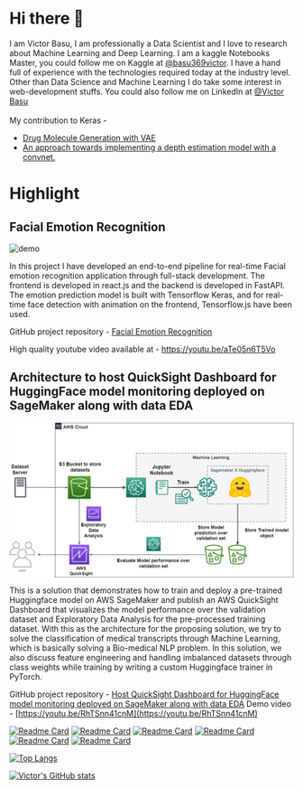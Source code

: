 # Hi there 👋

I am Victor Basu, I am professionally a Data Scientist and I love to research about Machine Learning and Deep Learning. I am a kaggle Notebooks Master, you could follow me on Kaggle at [@basu369victor](https://www.kaggle.com/basu369victor). I have a hand full of experience with the technologies required today at the industry level. Other than Data Science and Machine Learning I do take some interest in web-development stuffs.
You could also follow me on LinkedIn at [@Victor Basu](https://www.linkedin.com/in/victor-basu-520958147)<br><br>
My contribution to Keras - 
* [Drug Molecule Generation with VAE](https://keras.io/examples/generative/molecule_generation/)
* [An approach towards implementing a depth estimation model with a convnet.](https://keras.io/examples/vision/depth_estimation/)

# Highlight

## Facial Emotion Recognition

![demo](https://github.com/victor369basu/facial-emotion-recognition/blob/master/Resources/emotion-recognition.gif)

In this project I have developed an end-to-end pipeline for real-time Facial emotion recognition application through full-stack development. The frontend is developed in react.js and the backend is developed in FastAPI. The emotion prediction model is built with Tensorflow Keras, and for real-time face detection with animation on the frontend, Tensorflow.js have been used.

GitHub project repository - [Facial Emotion Recognition](https://github.com/victor369basu/facial-emotion-recognition)

High quality youtube video available at - https://youtu.be/aTe05n6T5Vo

## Architecture to host QuickSight Dashboard for HuggingFace model monitoring deployed on SageMaker along with data EDA

<img align="center" alt="architecture" src="https://raw.githubusercontent.com/victor369basu/SagemakerHuggingfaceDashboard/master/assets/architecture.png"/><br>

This is a solution that demonstrates how to train and deploy a pre-trained Huggingface model on AWS SageMaker and publish an AWS QuickSight Dashboard that visualizes the model performance over the validation dataset and Exploratory Data Analysis for the pre-processed training dataset. With this as the architecture for the proposing solution, we try to solve the classification of medical transcripts through Machine Learning, which is basically solving a Bio-medical NLP problem. In this solution, we also discuss feature engineering and handling imbalanced datasets through class weights while training by writing a custom Huggingface trainer in PyTorch.

GitHub project repository - [Host QuickSight Dashboard for HuggingFace model monitoring deployed on SageMaker along with data EDA](https://github.com/victor369basu/SagemakerHuggingfaceDashboard)
Demo video - [https://youtu.be/RhTSnn41cnM](https://youtu.be/RhTSnn41cnM)


[![Readme Card](https://github-readme-stats.vercel.app/api/pin/?username=victor369basu&repo=Real-time-stock-market-prediction)](https://github.com/victor369basu/Real-time-stock-market-prediction)
[![Readme Card](https://github-readme-stats.vercel.app/api/pin/?username=victor369basu&repo=End2EndAutomaticSpeechRecognition)](https://github.com/victor369basu/End2EndAutomaticSpeechRecognition)
[![Readme Card](https://github-readme-stats.vercel.app/api/pin/?username=victor369basu&repo=CycleGAN-with-Self-Attention)](https://github.com/victor369basu/CycleGAN-with-Self-Attention)
[![Readme Card](https://github-readme-stats.vercel.app/api/pin/?username=victor369basu&repo=Respiratory-diseases-recognition-through-respiratory-sound-with-the-help-of-deep-neural-network)](https://github.com/victor369basu/Respiratory-diseases-recognition-through-respiratory-sound-with-the-help-of-deep-neural-network)
[![Readme Card](https://github-readme-stats.vercel.app/api/pin/?username=victor369basu&repo=Audio-Track-Separation)](https://github.com/victor369basu/Audio-Track-Separation)
[![Readme Card](https://github-readme-stats.vercel.app/api/pin/?username=victor369basu&repo=SagemakerHuggingfaceDashboard)](https://github.com/victor369basu/SagemakerHuggingfaceDashboard)

[![Top Langs](https://github-readme-stats.vercel.app/api/top-langs/?username=victor369basu&langs_count=8&hide=jupyter%20notebook)](https://github.com/victor369basu/github-readme-stats)

[![Victor's GitHub stats](https://github-readme-stats.vercel.app/api?username=victor369basu&show_icons=true&theme=radical)](https://github.com/victor369basu/github-readme-stats)
